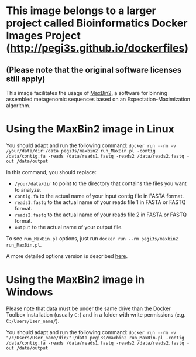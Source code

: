 # This image belongs to a larger project called Bioinformatics Docker Images Project (http://pegi3s.github.io/dockerfiles)
## (Please note that the original software licenses still apply)

This image facilitates the usage of [MaxBin2](https://downloads.jbei.org/data/microbial_communities/MaxBin/MaxBin.html), a software for binning assembled metagenomic sequences based on an Expectation-Maximization algorithm.

# Using the MaxBin2 image in Linux

You should adapt and run the following command: `docker run --rm -v /your/data/dir:/data pegi3s/maxbin2 run_MaxBin.pl -contig /data/contig.fa -reads /data/reads1.fastq -reads2 /data/reads2.fastq -out /data/output`

In this command, you should replace:
- `/your/data/dir` to point to the directory that contains the files you want to analyze.
- `contig.fa` to the actual name of your input contig file in FASTA format.
- `reads1.fastq` to the actual name of your reads file 1 in FASTA or FASTQ format.
- `reads2.fastq` to the actual name of your reads file 2 in FASTA or FASTQ format.
- `output` to the actual name of your output file.

To see `run_MaxBin.pl` options, just run `docker run --rm pegi3s/maxbin2 run_MaxBin.pl`.

A more detailed options version is described [here](https://raw.githubusercontent.com/pegi3s/dockerfiles/master/maxbin2/2.2.4/options_menu/options.txt). 

# Using the MaxBin2 image in Windows

Please note that data must be under the same drive than the Docker Toolbox installation (usually `C:`) and in a folder with write permissions (e.g. `C:/Users/User_name/`).

You should adapt and run the following command: `docker run --rm -v "/c/Users/User_name/dir/":/data pegi3s/maxbin2 run_MaxBin.pl -contig /data/contig.fa -reads /data/reads1.fastq -reads2 /data/reads2.fastq -out /data/output`
